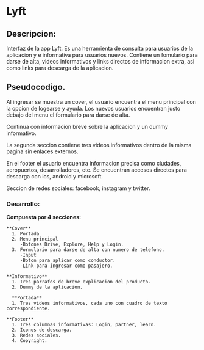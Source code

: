 # Lyft

## Descripcion:

Interfaz de la app Lyft. Es una herramienta de consulta para usuarios de la aplicacion y e informativa para usuarios nuevos. Contiene un fomulario para darse de alta, videos informativos y links directos de informacion extra, asi como links para descarga de la aplicacion.

## Pseudocodigo.

Al ingresar se muestra un cover, el usuario encuentra el menu principal con la opcion de logearse y ayuda.
Los nuevos usuarios encuentran justo debajo del menu el formulario para darse de alta.

Continua con informacion breve sobre la aplicacion y un dummy informativo.

La segunda seccion contiene tres videos informativos dentro de la misma pagina sin enlaces externos.

En el footer el usuario encuentra informacion precisa como ciudades, aeropuertos, desarrolladores, etc.
Se encuentran accesos directos para descarga con ios, android y microsoft.

Seccion de redes sociales: facebook, instagram y twitter.


### Desarrollo:

**Compuesta por 4 secciones:**

    **Cover**
      1. Portada
      2. Menu principal
         -Botones Drive, Explore, Help y Login.
      3. Formulario para darse de alta con numero de telefono.  
         -Input
         -Boton para aplicar como conductor.
         -Link para ingresar como pasajero.

    **Informativo**
      1. Tres parrafos de breve explicacion del producto.
      2. Dummy de la aplicacion.

      **Portada**
      1. Tres videos informativos, cada uno con cuadro de texto correspondiente.

    **Footer**
      1. Tres columnas informativas: Login, partner, learn.
      2. Iconos de descarga.
      3. Redes sociales.
      4. Copyright. 
